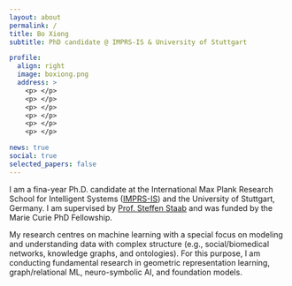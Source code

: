 ```yaml
---
layout: about
permalink: /
title: Bo Xiong
subtitle: PhD candidate @ IMPRS-IS & University of Stuttgart

profile:
  align: right
  image: boxiong.png
  address: >
    <p> </p>
    <p> </p>
    <p> </p>
    <p> </p>
    <p> </p>
    <p> </p>

news: true
social: true
selected_papers: false
---
```


I am a fina-year Ph.D. candidate at the International Max Plank Research School for Intelligent Systems ([IMPRS-IS](https://imprs.is.mpg.de/)) and the University of Stuttgart, Germany. I am supervised by [Prof. Steffen Staab](https://www.southampton.ac.uk/people/5xf8n2/professor-steffen-staab) and was funded by the Marie Curie PhD Fellowship.

My research centres on machine learning with a special focus on modeling and understanding data with complex structure (e.g., social/biomedical networks, knowledge graphs, and ontologies). 
For this purpose, I am conducting fundamental research in geometric representation learning, graph/relational ML, neuro-symbolic AI, and foundation models. 




